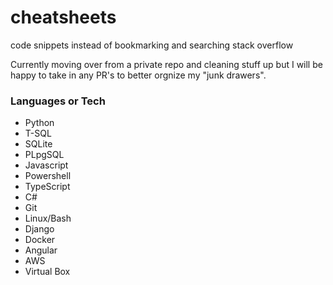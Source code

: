 # cheatsheets
code snippets instead of bookmarking and searching stack overflow

Currently moving over from a private repo and cleaning stuff up but I will be happy to take in any PR's to better orgnize my "junk drawers". 
### Languages or Tech

* Python
* T-SQL
* SQLite
* PLpgSQL
* Javascript
* Powershell
* TypeScript
* C# 
* Git
* Linux/Bash
* Django
* Docker
* Angular
* AWS
* Virtual Box
